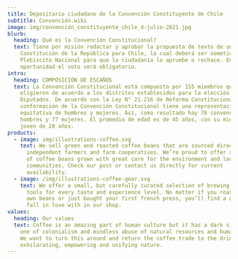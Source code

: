 ```yaml
---
title: Depositario ciudadano de la Convención Constituyente de Chile
subtitle: Convención.wiki
image: img/convención_constituyente_chile_4-julio-2021.jpg
blurb:
  heading: Qué es la Convención Constitucional?
  text: Tiene por misión redactar y aprobar la propuesta de texto de una Nueva
    Constitución de la República para Chile, la cual deberá ser sometida a
    Plebiscito Nacional para que la ciudadanía la apruebe o rechace. En esta
    oportunidad el voto será obligatorio.
intro:
  heading: COMPOSICIÓN DE ESCAÑOS
  text: La Convención Constitucional está compuesta por 155 miembros que se
    eligieron de acuerdo a los distritos establecidos para la elección
    Diputados. De acuerdo con la Ley N° 21.216 de Reforma Constitucional, la
    conformación de la Convención Constitucional tiene una representación
    equitativa de hombres y mujeres. Así, como resultado hay 78 convencionales
    hombres y 77 mujeres. El promedio de edad es de 45 años, con su miembro más
    joven de 20 años.
products:
  - image: img/illustrations-coffee.svg
    text: We sell green and roasted coffee beans that are sourced directly from
      independent farmers and farm cooperatives. We’re proud to offer a variety
      of coffee beans grown with great care for the environment and local
      communities. Check our post or contact us directly for current
      availability.
  - image: /img/illustrations-coffee-gear.svg
    text: We offer a small, but carefully curated selection of brewing gear and
      tools for every taste and experience level. No matter if you roast your
      own beans or just bought your first french press, you’ll find a gadget to
      fall in love with in our shop.
values:
  heading: Our values
  text: Coffee is an amazing part of human culture but it has a dark side too –
    one of colonialism and mindless abuse of natural resources and human lives.
    We want to turn this around and return the coffee trade to the drink’s
    exhilarating, empowering and unifying nature.
---
```

